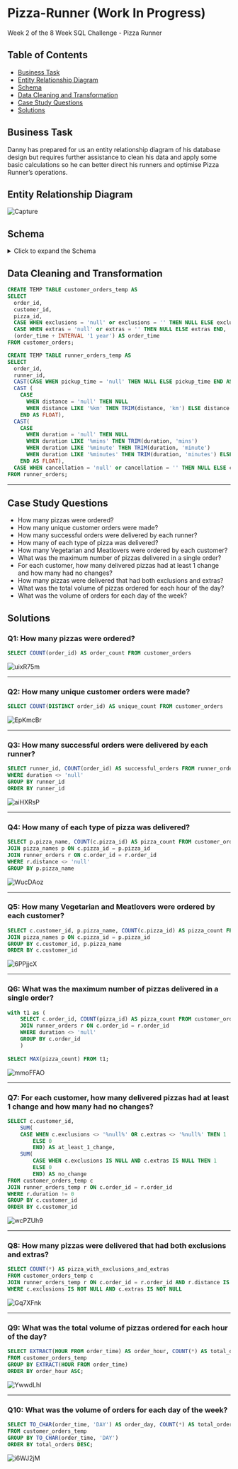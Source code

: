 # Pizza-Runner (Work In Progress)
Week 2 of the 8 Week SQL Challenge - Pizza Runner

##  Table of Contents
- [Business Task](#Business-Task)
- [Entity Relationship Diagram](#Entity-Relationship-Diagram)
- [Schema](#Schema)
- [Data Cleaning and Transformation](#Data-Cleaning-and-Transformation)
- [Case Study Questions](#Case-Study-Questions)
- [Solutions](#Solutions)


## Business Task

Danny has prepared for us an entity relationship diagram of his database design but requires further assistance to clean his data and apply some basic calculations so he can better direct his runners and optimise Pizza Runner’s operations.


## Entity Relationship Diagram

![Capture](https://user-images.githubusercontent.com/122754787/217063607-37a496a9-4b12-4aee-b764-d3087d683f8a.PNG)

## Schema
<details>
	<summary>
		Click to expand the Schema
	</summary>
	
````sql
CREATE SCHEMA pizza_runner;
SET search_path = pizza_runner;

DROP TABLE IF EXISTS runners;
CREATE TABLE runners (
  "runner_id" INTEGER,
  "registration_date" DATE
);
INSERT INTO runners
  ("runner_id", "registration_date")
VALUES
  (1, '2021-01-01'),
  (2, '2021-01-03'),
  (3, '2021-01-08'),
  (4, '2021-01-15');


DROP TABLE IF EXISTS customer_orders;
CREATE TABLE customer_orders (
  "order_id" INTEGER,
  "customer_id" INTEGER,
  "pizza_id" INTEGER,
  "exclusions" VARCHAR(4),
  "extras" VARCHAR(4),
  "order_time" TIMESTAMP
);

INSERT INTO customer_orders
  ("order_id", "customer_id", "pizza_id", "exclusions", "extras", "order_time")
VALUES
  ('1', '101', '1', '', '', '2020-01-01 18:05:02'),
  ('2', '101', '1', '', '', '2020-01-01 19:00:52'),
  ('3', '102', '1', '', '', '2020-01-02 23:51:23'),
  ('3', '102', '2', '', NULL, '2020-01-02 23:51:23'),
  ('4', '103', '1', '4', '', '2020-01-04 13:23:46'),
  ('4', '103', '1', '4', '', '2020-01-04 13:23:46'),
  ('4', '103', '2', '4', '', '2020-01-04 13:23:46'),
  ('5', '104', '1', 'null', '1', '2020-01-08 21:00:29'),
  ('6', '101', '2', 'null', 'null', '2020-01-08 21:03:13'),
  ('7', '105', '2', 'null', '1', '2020-01-08 21:20:29'),
  ('8', '102', '1', 'null', 'null', '2020-01-09 23:54:33'),
  ('9', '103', '1', '4', '1, 5', '2020-01-10 11:22:59'),
  ('10', '104', '1', 'null', 'null', '2020-01-11 18:34:49'),
  ('10', '104', '1', '2, 6', '1, 4', '2020-01-11 18:34:49');


DROP TABLE IF EXISTS runner_orders;
CREATE TABLE runner_orders (
  "order_id" INTEGER,
  "runner_id" INTEGER,
  "pickup_time" VARCHAR(19),
  "distance" VARCHAR(7),
  "duration" VARCHAR(10),
  "cancellation" VARCHAR(23)
);

INSERT INTO runner_orders
  ("order_id", "runner_id", "pickup_time", "distance", "duration", "cancellation")
VALUES
  ('1', '1', '2020-01-01 18:15:34', '20km', '32 minutes', ''),
  ('2', '1', '2020-01-01 19:10:54', '20km', '27 minutes', ''),
  ('3', '1', '2020-01-03 00:12:37', '13.4km', '20 mins', NULL),
  ('4', '2', '2020-01-04 13:53:03', '23.4', '40', NULL),
  ('5', '3', '2020-01-08 21:10:57', '10', '15', NULL),
  ('6', '3', 'null', 'null', 'null', 'Restaurant Cancellation'),
  ('7', '2', '2020-01-08 21:30:45', '25km', '25mins', 'null'),
  ('8', '2', '2020-01-10 00:15:02', '23.4 km', '15 minute', 'null'),
  ('9', '2', 'null', 'null', 'null', 'Customer Cancellation'),
  ('10', '1', '2020-01-11 18:50:20', '10km', '10minutes', 'null');


DROP TABLE IF EXISTS pizza_names;
CREATE TABLE pizza_names (
  "pizza_id" INTEGER,
  "pizza_name" TEXT
);
INSERT INTO pizza_names
  ("pizza_id", "pizza_name")
VALUES
  (1, 'Meatlovers'),
  (2, 'Vegetarian');


DROP TABLE IF EXISTS pizza_recipes;
CREATE TABLE pizza_recipes (
  "pizza_id" INTEGER,
  "toppings" TEXT
);
INSERT INTO pizza_recipes
  ("pizza_id", "toppings")
VALUES
  (1, '1, 2, 3, 4, 5, 6, 8, 10'),
  (2, '4, 6, 7, 9, 11, 12');


DROP TABLE IF EXISTS pizza_toppings;
CREATE TABLE pizza_toppings (
  "topping_id" INTEGER,
  "topping_name" TEXT
);
INSERT INTO pizza_toppings
  ("topping_id", "topping_name")
VALUES
  (1, 'Bacon'),
  (2, 'BBQ Sauce'),
  (3, 'Beef'),
  (4, 'Cheese'),
  (5, 'Chicken'),
  (6, 'Mushrooms'),
  (7, 'Onions'),
  (8, 'Pepperoni'),
  (9, 'Peppers'),
  (10, 'Salami'),
  (11, 'Tomatoes'),
  (12, 'Tomato Sauce');
````
</details>

## Data Cleaning and Transformation

````sql
CREATE TEMP TABLE customer_orders_temp AS
SELECT
  order_id,
  customer_id,
  pizza_id,
  CASE WHEN exclusions = 'null' or exclusions = '' THEN NULL ELSE exclusions END,
  CASE WHEN extras = 'null' or extras = '' THEN NULL ELSE extras END,
  (order_time + INTERVAL '1 year') AS order_time
FROM customer_orders;
````

````sql
CREATE TEMP TABLE runner_orders_temp AS
SELECT
  order_id,
  runner_id,
  CAST(CASE WHEN pickup_time = 'null' THEN NULL ELSE pickup_time END AS TIMESTAMP) + INTERVAL '1 year' AS pickup_time,
  CAST (
    CASE
	  WHEN distance = 'null' THEN NULL
	  WHEN distance LIKE '%km' THEN TRIM(distance, 'km') ELSE distance
    END AS FLOAT),
  CAST(
	CASE
	  WHEN duration = 'null' THEN NULL
	  WHEN duration LIKE '%mins' THEN TRIM(duration, 'mins')
	  WHEN duration LIKE '%minute' THEN TRIM(duration, 'minute')
	  WHEN duration LIKE '%minutes' THEN TRIM(duration, 'minutes') ELSE duration
    END AS FLOAT),
  CASE WHEN cancellation = 'null' or cancellation = '' THEN NULL ELSE cancellation END
FROM runner_orders;
````

***

## Case Study Questions
  
- How many pizzas were ordered?
- How many unique customer orders were made?
- How many successful orders were delivered by each runner?
- How many of each type of pizza was delivered?
- How many Vegetarian and Meatlovers were ordered by each customer?
- What was the maximum number of pizzas delivered in a single order?
- For each customer, how many delivered pizzas had at least 1 change and how many had no changes?
- How many pizzas were delivered that had both exclusions and extras?
- What was the total volume of pizzas ordered for each hour of the day?
- What was the volume of orders for each day of the week?


## Solutions 
### Q1: How many pizzas were ordered?

````sql
SELECT COUNT(order_id) AS order_count FROM customer_orders
````
![uixR75m](https://user-images.githubusercontent.com/122754787/218241077-d7f10f40-12b6-4e5c-968c-8482107ef25c.png)

***

### Q2: How many unique customer orders were made?

````sql
SELECT COUNT(DISTINCT order_id) AS unique_count FROM customer_orders 
````
![EpKmcBr](https://user-images.githubusercontent.com/122754787/218241094-1ac09382-7099-4548-b6c7-2af043b543ef.png)

***

### Q3: How many successful orders were delivered by each runner?

````sql
SELECT runner_id, COUNT(order_id) AS successful_orders FROM runner_orders
WHERE duration <> 'null'
GROUP BY runner_id
ORDER BY runner_id
````
![aiHXRsP](https://user-images.githubusercontent.com/122754787/218241109-277efdfd-9aea-473f-9541-4c8b2ec43d3c.png)

***

### Q4: How many of each type of pizza was delivered?

````sql
SELECT p.pizza_name, COUNT(c.pizza_id) AS pizza_count FROM customer_orders c
JOIN pizza_names p ON c.pizza_id = p.pizza_id
JOIN runner_orders r ON c.order_id = r.order_id
WHERE r.distance <> 'null'
GROUP BY p.pizza_name
````
![WucDAoz](https://user-images.githubusercontent.com/122754787/218241117-19780fff-542a-4524-b19f-2b28371e294f.png)

***

### Q5: How many Vegetarian and Meatlovers were ordered by each customer?

````sql
SELECT c.customer_id, p.pizza_name, COUNT(c.pizza_id) AS pizza_count FROM customer_orders c
JOIN pizza_names p ON c.pizza_id = p.pizza_id
GROUP BY c.customer_id, p.pizza_name
ORDER BY c.customer_id
````

![6PPjjcX](https://user-images.githubusercontent.com/122754787/218241135-9f2c1931-7bbc-46d2-aac4-d381014fa8eb.png)

***

### Q6: What was the maximum number of pizzas delivered in a single order?

````sql
with t1 as (
	SELECT c.order_id, COUNT(pizza_id) AS pizza_count FROM customer_orders c
	JOIN runner_orders r ON c.order_id = r.order_id
	WHERE duration <> 'null'
	GROUP BY c.order_id
	)
	
SELECT MAX(pizza_count) FROM t1;
````

![mmoFFAO](https://user-images.githubusercontent.com/122754787/218241163-d7abf1cc-6b32-4efb-923e-f67c728f2daf.png)

***

### Q7: For each customer, how many delivered pizzas had at least 1 change and how many had no changes?

````sql
SELECT c.customer_id, 
	SUM(
	CASE WHEN c.exclusions <> '%null%' OR c.extras <> '%null%' THEN 1
		ELSE 0
		END) AS at_least_1_change,
	SUM(
		CASE WHEN c.exclusions IS NULL AND c.extras IS NULL THEN 1
		ELSE 0
		END) AS no_change
FROM customer_orders_temp c 
JOIN runner_orders_temp r ON c.order_id = r.order_id
WHERE r.duration != 0
GROUP BY c.customer_id
ORDER BY c.customer_id
````

![wcPZUh9](https://user-images.githubusercontent.com/122754787/218242940-20477a36-68f8-4412-b118-e2b0323bb546.png)

***

### Q8: How many pizzas were delivered that had both exclusions and extras?

````sql 
SELECT COUNT(*) AS pizza_with_exclusions_and_extras
FROM customer_orders_temp c
JOIN runner_orders_temp r ON c.order_id = r.order_id AND r.distance IS NOT NULL
WHERE c.exclusions IS NOT NULL AND c.extras IS NOT NULL
````

![Gq7XFnk](https://user-images.githubusercontent.com/122754787/218243073-6b8283df-2c99-4329-943c-e53185fbdeb5.png)

***

### Q9: What was the total volume of pizzas ordered for each hour of the day?

````sql
SELECT EXTRACT(HOUR FROM order_time) AS order_hour, COUNT(*) AS total_orders
FROM customer_orders_temp
GROUP BY EXTRACT(HOUR FROM order_time)
ORDER BY order_hour ASC;
````

![YwwdLhI](https://user-images.githubusercontent.com/122754787/218241199-5b6ccf2a-8c55-4edd-b92d-3c8e1e2982a9.png)

***

### Q10: What was the volume of orders for each day of the week?

````sql
SELECT TO_CHAR(order_time, 'DAY') AS order_day, COUNT(*) AS total_orders
FROM customer_orders_temp
GROUP BY TO_CHAR(order_time, 'DAY')
ORDER BY total_orders DESC;
````

![i6WJ2jM](https://user-images.githubusercontent.com/122754787/218241219-fd53a59d-12c6-41d3-bcf3-9e0a0ac1bb67.png)
